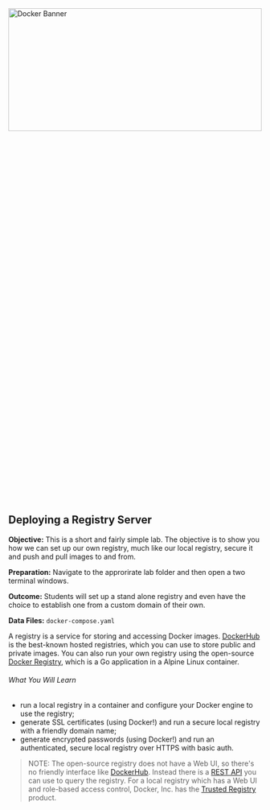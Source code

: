 
<img alt="Docker Banner" height="25%" width="100%" src="https://user-images.githubusercontent.com/21102559/41428354-d2fd1052-6fd7-11e8-8824-d4873955d89c.png">

## Deploying a Registry Server

**Objective:** This is a short and fairly simple lab. The objective is to show you how we can set up our own registry, much like our local registry, secure it and push and pull images to and from.<br>

**Preparation:** Navigate to the approrirate lab folder and then open a two terminal windows.<br>

**Outcome:** Students will set up a stand alone registry and even have the choice to establish one from a custom domain of their own.<br>

**Data Files:** `docker-compose.yaml`

A registry is a service for storing and accessing Docker images. [DockerHub](https://cloud.docker.com) is the best-known hosted registries, which you can use to store public and private images. You can also run your own registry using the open-source [Docker Registry](https://docs.docker.com/registry), which is a Go application in a Alpine Linux container.

###### What You Will Learn

- run a local registry in a container and configure your Docker engine to use the registry;
- generate SSL certificates (using Docker!) and run a secure local registry with a friendly domain name;
- generate encrypted passwords (using Docker!) and run an authenticated, secure local registry over HTTPS with basic auth.

> NOTE: The open-source registry does not have a Web UI, so there's no friendly interface like [DockerHub](https://cloud.docker.com). Instead there is a [REST API](https://docs.docker.com/registry/spec/api/) you can use to query the registry. For a local registry which has a Web UI and role-based access control, Docker, Inc. has the [Trusted Registry](https://www.docker.com/sites/default/files/Docker%20Trusted%20Registry.pdf) product.